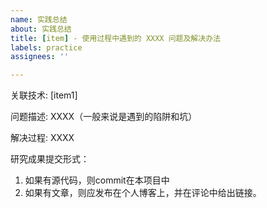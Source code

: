 ```yaml
---
name: 实践总结
about: 实践总结
title: [item] - 使用过程中遇到的 XXXX 问题及解决办法
labels: practice
assignees: ''

---
```


关联技术:  [item1]

问题描述: XXXX（一般来说是遇到的陷阱和坑）

解决过程: XXXX

研究成果提交形式：

1. 如果有源代码，则commit在本项目中
1. 如果有文章，则应发布在个人博客上，并在评论中给出链接。